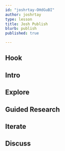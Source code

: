 ```yaml
---
id: "joshrtay-OHdGuBI"
author: joshrtay
type: lesson
title: Josh Publish
blurb: publish
published: true

---
```


## Hook
<!-- -->
## Intro
<!-- -->
## Explore
<!-- -->
## Guided Research
<!-- -->
## Iterate
<!-- -->
## Discuss
